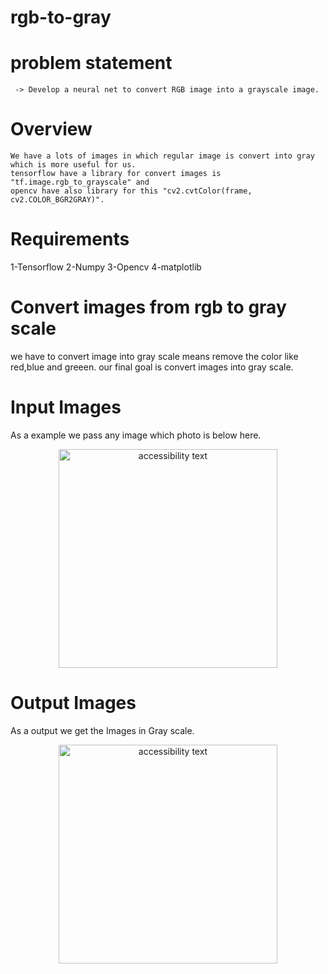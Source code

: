 # rgb-to-gray

# problem statement
     -> Develop a neural net to convert RGB image into a grayscale image.
     
# Overview

    We have a lots of images in which regular image is convert into gray which is more useful for us.
    tensorflow have a library for convert images is "tf.image.rgb_to_grayscale" and 
    opencv have also library for this "cv2.cvtColor(frame, cv2.COLOR_BGR2GRAY)".

# Requirements

1-Tensorflow
2-Numpy
3-Opencv
4-matplotlib

# Convert images from rgb to gray scale
  
  we have to convert image into gray scale means remove the color like red,blue and greeen. our final goal is convert images into gray scale.
  
# Input Images
   As a example we pass any image which photo is below here.
   <p align="center">
  <img src="https://github.com/milanbhadja7932/rgb-to-gray/blob/master/color_24.jpg" width="350" alt="accessibility text">
     </p>
   
# Output Images
   As a output we get the Images in Gray scale.
   <p align="center">
  <img src="https://github.com/milanbhadja7932/rgb-to-gray/blob/master/gray_24.jpg" width="350" alt="accessibility text">
     </p>
   
   
